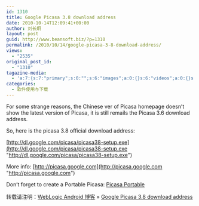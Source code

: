 ```yaml
---
id: 1310
title: Google Picasa 3.8 download address
date: 2010-10-14T12:09:41+00:00
author: 刘长炯
layout: post
guid: http://www.beansoft.biz/?p=1310
permalink: /2010/10/14/google-picasa-3-8-download-address/
views:
  - "2535"
original_post_id:
  - "1310"
tagazine-media:
  - 'a:7:{s:7:"primary";s:0:"";s:6:"images";a:0:{}s:6:"videos";a:0:{}s:11:"image_count";s:1:"0";s:6:"author";s:8:"27534716";s:7:"blog_id";s:8:"27979815";s:9:"mod_stamp";s:19:"2010-10-14 04:09:41";}'
categories:
  - 软件使用与下载
---
```

For some strange reasons, the Chinese ver of Picasa homepage doesn&#8217;t show the latest version of Picasa, it is still remails the Picasa 3.6 download address.

So, here is the picasa 3.8 official download address:

[http://dl.google.com/picasa/picasa38-setup.exe](http://dl.google.com/picasa/picasa38-setup.exe "http://dl.google.com/picasa/picasa38-setup.exe")

More info: [http://picasa.google.com](http://picasa.google.com "http://picasa.google.com")

Don&#8217;t forget to create a Portable Picasa: [Picasa Portable](http://www.beansoft.biz/?p=1308)

转载请注明：[WebLogic Android 博客](http://www.beansoft.biz) &raquo; [Google Picasa 3.8 download address](http://www.beansoft.biz/2010/10/14/google-picasa-3-8-download-address/)